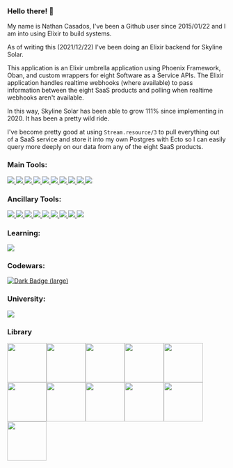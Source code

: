 ### Hello there! 👋

My name is Nathan Casados, I've been a Github user since 2015/01/22 and I am into using Elixir to build systems.

As of writing this (2021/12/22) I've been doing an Elixir backend for Skyline Solar.

This application is an Elixir umbrella application using Phoenix Framework, Oban, and custom wrappers for eight Software as a Service APIs. The Elixir application handles realtime webhooks (where available) to pass information between the eight SaaS products and polling when realtime webhooks aren't available.

In this way, Skyline Solar has been able to grow 111% since implementing in 2020. It has been a pretty wild ride.

I've become pretty good at using `Stream.resource/3` to pull everything out of a SaaS service and store it into my own Postgres with Ecto so I can easily query more deeply on our data from any of the eight SaaS products.

### Main Tools:

<a id="phoenix_framework_link" href="https://www.phoenixframework.org/">
    <img id="phoenix_framework" src="https://img.shields.io/badge/phoenix_framework-E95122?style=for-the-badge&logo=phoenix_framework&logoColor=white">
</a>
<a id="elixir_link" href="https://elixir-lang.org/">
    <img id="elixir" src="https://img.shields.io/badge/Elixir-4B275F?style=for-the-badge&logo=elixir&logoColor=white">
</a>
<a id="tailwind_link" href="https://tailwindcss.com/">
	<img id="tailwindcss" src="https://img.shields.io/badge/Tailwind_CSS-38B2AC?style=for-the-badge&logo=tailwind-css&logoColor=white">
</a>
<a id="alpinejs_link" href="https://alpinejs.dev/">
	<img id="alpinejs" src="https://img.shields.io/badge/AlpineJS-8BC0D0?style=for-the-badge&logo=alpine.js&logoColor=black">
</a>
<a id="liveview_link" href="https://github.com/phoenixframework/phoenix_live_view">
	<img id="liveview" src="https://img.shields.io/badge/liveview-E95122?style=for-the-badge&logo=liveview&logoColor=white">
</a>

<a id="postgres_link" href="https://www.postgresql.org/">
	<img id="postgresql" src="https://img.shields.io/badge/PostgreSQL-316192?style=for-the-badge&logo=postgresql&logoColor=white">
</a>
<a id="visual_studio_code_link" href="https://code.visualstudio.com/">
	<img id="visual_studio_code" src="https://img.shields.io/badge/Visual_Studio_Code-0078D4?style=for-the-badge&logo=visual%20studio%20code&logoColor=white">
</a>
<a id="docker_link" href="https://www.docker.com/">
	<img id="docker" src="https://img.shields.io/badge/Docker-2CA5E0?style=for-the-badge&logo=docker&logoColor=white">
</a>
<a id="ubuntu_link" href="https://ubuntu.com/">
	<img id="ubuntu" src="https://img.shields.io/badge/Ubuntu-E95420?style=for-the-badge&logo=ubuntu&logoColor=white">
</a>
<a id="oban_link" href="https://github.com/sorentwo/oban">
	<img id="oban" src="https://img.shields.io/badge/oban-186328?style=for-the-badge&logo=oban&logoColor=white">
</a>

### Ancillary Tools:

<a id="gimp_link" href="https://www.gimp.org/">
	<img id="gimp" src="https://img.shields.io/badge/gimp-5C5543?style=for-the-badge&logo=gimp&logoColor=white">
</a>
<a id="python_link" href="https://www.python.org/">
	<img id="python" src="https://img.shields.io/badge/Python-3776AB?style=for-the-badge&logo=python&logoColor=white">
<a id="npm_link" href="https://www.npmjs.com/">
	<img id="npm" src="https://img.shields.io/badge/npm-CB3837?style=for-the-badge&logo=npm&logoColor=white">
</a>
<a id="node_link" href="https://nodejs.org/en/">
	<img id="node.js" src="https://img.shields.io/badge/Node.js-339933?style=for-the-badge&logo=nodedotjs&logoColor=white">
</a>
<a id="shell_link" href="https://ss64.com/">
	<img id="shell_script" src="https://img.shields.io/badge/Shell_Script-121011?style=for-the-badge&logo=gnu-bash&logoColor=white">
</a>

<a id="typescript_link" href="https://www.typescriptlang.org/">
	<img id="typescript" src="https://img.shields.io/badge/TypeScript-007ACC?style=for-the-badge&logo=typescript&logoColor=white">
</a>
<a id="markdown_link" href="https://www.markdownguide.org/cheat-sheet/">
	<img id="markdown" src="https://img.shields.io/badge/Markdown-000000?style=for-the-badge&logo=markdown&logoColor=white">
</a>
<a id="windows_link" href="https://www.microsoft.com/en-us/windows?r=1">
	<img id="windows" src="https://img.shields.io/badge/Windows-0078D6?style=for-the-badge&logo=windows&logoColor=white">
</a>
<a id="postman_link" href="https://www.postman.com/">
	<img id="postman" src="https://img.shields.io/badge/Postman-FF6C37?style=for-the-badge&logo=Postman&logoColor=white">
</a>

### Learning:

<a id="twilio_link" href="https://www.twilio.com/">
    <img id="twilio" src="https://img.shields.io/badge/Twilio-F22F46?style=for-the-badge&logo=Twilio&logoColor=white">
</a>

### Codewars:

<a href="https://www.codewars.com/users/marth141">
    <img alt="Dark Badge (large)" class="hidden dark:block" src="https://www.codewars.com/users/marth141/badges/small">
</a>

### University:

<a id="uvu_link" href="https://www.uvu.edu/ist/">
    <img id="uvu" src="https://img.shields.io/badge/uvu_bachelor:_information_technology:_network_admin_and_cybersecurity-275D38?style=for-the-badge&logo=uvu&logoColor=white">
</a>

### Library

<img id="pragmatic_programmer" width="90" src="https://pragprog.com/titles/tpp20/the-pragmatic-programmer-20th-anniversary-edition/tpp20_hu7d9a813cf46675dfb7b1bf4930cee733_2802494_250x0_resize_q75_box.jpg"><img id="programming_elixir" width="90" src="https://pragprog.com/titles/elixir16/programming-elixir-1-6/elixir16_hu6d5b8b63a4954cb696e89b39f929331b_1496817_250x0_resize_q75_box.jpg"><img id="programming_ecto" width="90" src="https://pragprog.com/titles/wmecto/programming-ecto/wmecto_hu6d5b8b63a4954cb696e89b39f929331b_1356468_250x0_resize_q75_box.jpg"><img id="bee_book" width="90" src="https://pragprog.com/titles/jgotp/designing-elixir-systems-with-otp/jgotp_hu6d5b8b63a4954cb696e89b39f929331b_938959_250x0_resize_q75_box.jpg"><img id="programming_phoenix_1_4" width="90" src="https://pragprog.com/titles/phoenix14/programming-phoenix-1-4/phoenix14_hu6d5b8b63a4954cb696e89b39f929331b_925363_250x0_resize_q75_box.jpg"><img id="realtime_phoenix" width="90" src="https://pragprog.com/titles/sbsockets/real-time-phoenix/sbsockets_hu6d5b8b63a4954cb696e89b39f929331b_1536097_250x0_resize_q75_box.jpg"><img id="adopting_elixir" width="90" src="https://pragprog.com/titles/tvmelixir/adopting-elixir/tvmelixir_hu6d5b8b63a4954cb696e89b39f929331b_449862_250x0_resize_q75_box.jpg"><img id="programming_liveview" width="90" src="https://pragprog.com/titles/liveview/programming-phoenix-liveview/liveview-beta-250.jpg"><img id="concurrent_elixir" width="90" src="https://pragprog.com/titles/sgdpelixir/concurrent-data-processing-in-elixir/sgdpelixir-250.jpg"><img id="testing_elixir" width="90" src="https://pragprog.com/titles/lmelixir/testing-elixir/lmelixir.jpg"><img id="genetic_algorithms_elixir" width="90" src="https://pragprog.com/titles/smgaelixir/genetic-algorithms-in-elixir/smgaelixir-250.jpg">
